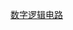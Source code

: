 [数字逻辑电路](https://www.bilibili.com/video/BV1H54y1k7kM?p=2&vd_source=8f770dbae4bd9741aa555bb473d35466)